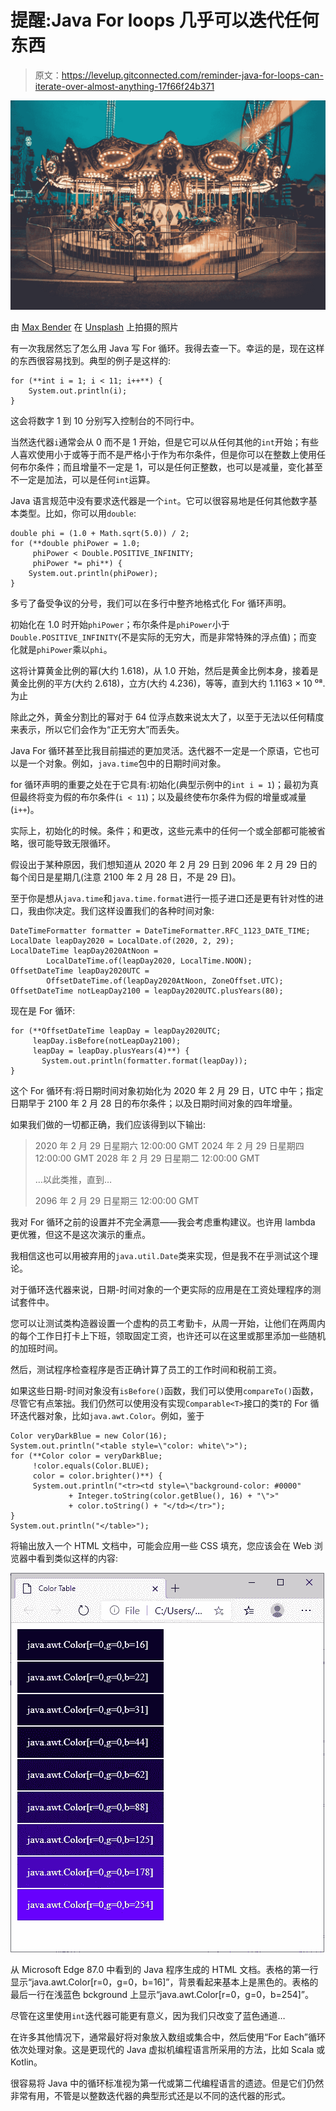 # 提醒:Java For loops 几乎可以迭代任何东西

> 原文：<https://levelup.gitconnected.com/reminder-java-for-loops-can-iterate-over-almost-anything-17f66f24b371>

![](img/6f711b41120fff48a27d19cdcd5ead3d.png)

由 [Max Bender](https://unsplash.com/@maxwbender?utm_source=medium&utm_medium=referral) 在 [Unsplash](https://unsplash.com?utm_source=medium&utm_medium=referral) 上拍摄的照片

有一次我居然忘了怎么用 Java 写 For 循环。我得去查一下。幸运的是，现在这样的东西很容易找到。典型的例子是这样的:

```
for (**int i = 1; i < 11; i++**) {
    System.out.println(i);
}
```

这会将数字 1 到 10 分别写入控制台的不同行中。

当然迭代器`i`通常会从 0 而不是 1 开始，但是它可以从任何其他的`int`开始；有些人喜欢使用小于或等于而不是严格小于作为布尔条件，但是你可以在整数上使用任何布尔条件；而且增量不一定是 1，可以是任何正整数，也可以是减量，变化甚至不一定是加法，可以是任何`int`运算。

Java 语言规范中没有要求迭代器是一个`int`。它可以很容易地是任何其他数字基本类型。比如，你可以用`double`:

```
double phi = (1.0 + Math.sqrt(5.0)) / 2;
for (**double phiPower = 1.0;
     phiPower < Double.POSITIVE_INFINITY;
     phiPower *= phi**) {
    System.out.println(phiPower);
}
```

多亏了备受争议的分号，我们可以在多行中整齐地格式化 For 循环声明。

初始化在 1.0 时开始`phiPower`；布尔条件是`phiPower`小于`Double.POSITIVE_INFINITY`(不是实际的无穷大，而是非常特殊的浮点值)；而变化就是`phiPower`乘以`phi`。

这将计算黄金比例的幂(大约 1.618)，从 1.0 开始，然后是黄金比例本身，接着是黄金比例的平方(大约 2.618)，立方(大约 4.236)，等等，直到大约 1.1163 × 10 ⁰⁸.为止

除此之外，黄金分割比的幂对于 64 位浮点数来说太大了，以至于无法以任何精度来表示，所以它们会作为“正无穷大”而丢失。

Java For 循环甚至比我目前描述的更加灵活。迭代器不一定是一个原语，它也可以是一个对象。例如，`java.time`包中的日期时间对象。

for 循环声明的重要之处在于它具有:初始化(典型示例中的`int i = 1`)；最初为真但最终将变为假的布尔条件(`i < 11`)；以及最终使布尔条件为假的增量或减量(`i++`)。

实际上，初始化的时候。条件；和更改，这些元素中的任何一个或全部都可能被省略，很可能导致无限循环。

假设出于某种原因，我们想知道从 2020 年 2 月 29 日到 2096 年 2 月 29 日的每个闰日是星期几(注意 2100 年 2 月 28 日，不是 29 日)。

至于你是想从`java.time`和`java.time.format`进行一揽子进口还是更有针对性的进口，我由你决定。我们这样设置我们的各种时间对象:

```
DateTimeFormatter formatter = DateTimeFormatter.RFC_1123_DATE_TIME;
LocalDate leapDay2020 = LocalDate.of(2020, 2, 29);
LocalDateTime leapDay2020AtNoon =
        LocalDateTime.of(leapDay2020, LocalTime.NOON);
OffsetDateTime leapDay2020UTC =
        OffsetDateTime.of(leapDay2020AtNoon, ZoneOffset.UTC);
OffsetDateTime notLeapDay2100 = leapDay2020UTC.plusYears(80);
```

现在是 For 循环:

```
for (**OffsetDateTime leapDay = leapDay2020UTC;
     leapDay.isBefore(notLeapDay2100);
     leapDay = leapDay.plusYears(4)**) {
       System.out.println(formatter.format(leapDay));
}
```

这个 For 循环有:将日期时间对象初始化为 2020 年 2 月 29 日，UTC 中午；指定日期早于 2100 年 2 月 28 日的布尔条件；以及日期时间对象的四年增量。

如果我们做的一切都正确，我们应该得到以下输出:

> 2020 年 2 月 29 日星期六 12:00:00 GMT
> 2024 年 2 月 29 日星期四 12:00:00 GMT
> 2028 年 2 月 29 日星期二 12:00:00 GMT
> 
> …以此类推，直到…
> 
> 2096 年 2 月 29 日星期三 12:00:00 GMT

我对 For 循环之前的设置并不完全满意——我会考虑重构建议。也许用 lambda 更优雅，但这不是这次演示的重点。

我相信这也可以用被弃用的`java.util.Date`类来实现，但是我不在乎测试这个理论。

对于循环迭代器来说，日期-时间对象的一个更实际的应用是在工资处理程序的测试套件中。

您可以让测试类构造器设置一个虚构的员工考勤卡，从周一开始，让他们在两周内的每个工作日打卡上下班，领取固定工资，也许还可以在这里或那里添加一些随机的加班时间。

然后，测试程序检查程序是否正确计算了员工的工作时间和税前工资。

如果这些日期-时间对象没有`isBefore()`函数，我们可以使用`compareTo()`函数，尽管它有点笨拙。我们仍然可以使用没有实现`Comparable<T>`接口的类`T`的 For 循环迭代器对象，比如`java.awt.Color`。例如，鉴于

```
Color veryDarkBlue = new Color(16);
System.out.println("<table style=\"color: white\">");
for (**Color color = veryDarkBlue;
     !color.equals(Color.BLUE);
     color = color.brighter()**) {
     System.out.println("<tr><td style=\"background-color: #0000"
             + Integer.toString(color.getBlue(), 16) + "\">"
             + color.toString() + "</td></tr>");
}
System.out.println("</table>");
```

将输出放入一个 HTML 文档中，可能会应用一些 CSS 填充，您应该会在 Web 浏览器中看到类似这样的内容:

![](img/201df9f75542d77097c032ebb7d3e5fd.png)

从 Microsoft Edge 87.0 中看到的 Java 程序生成的 HTML 文档。表格的第一行显示“java.awt.Color[r=0，g=0，b=16]”，背景看起来基本上是黑色的。表格的最后一行在浅蓝色 bckground 上显示“java.awt.Color[r=0，g=0，b=254]”。

尽管在这里使用`int`迭代器可能更有意义，因为我们只改变了蓝色通道…

在许多其他情况下，通常最好将对象放入数组或集合中，然后使用“For Each”循环依次处理对象。这是更现代的 Java 虚拟机编程语言所采用的方法，比如 Scala 或 Kotlin。

很容易将 Java 中的循环标准视为第一代或第二代编程语言的遗迹。但是它们仍然非常有用，不管是以整数迭代器的典型形式还是以不同的迭代器的形式。